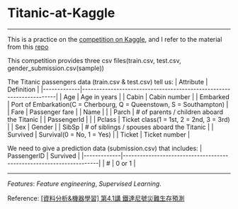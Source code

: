 <h1>Titanic-at-Kaggle</h1>

<hr>

This is a practice on the [competition on Kaggle](https://www.kaggle.com/c/titanic/overview), and I refer to the material from this [repo](https://gist.github.com/yehjames/8c0e552975c876eb289d6b03d9d00ca4#file-4-1-ipynb)

This competition provides three csv files(train.csv, test.csv, gender_submission.csv(sample))

The Titanic passengers data (train.csv & test.csv) tell us:
|   Attribute | Definition                                                          |
|-------------|---------------------------------------------------------------------|
|         Age | Age in years                                                        |
|       Cabin | Cabin number                                                        |
|    Embarked | Port of Embarkation(C = Cherbourg, Q = Queenstown, S = Southampton) |
|        Fare | Passenger fare                                                      |
|        Name |                                                                     |
|       Parch | # of parents / children aboard the Titanic                          |
| PassengerId |                                                                     |
|      Pclass | Ticket class(1 = 1st, 2 = 2nd, 3 = 3rd)                             |
|         Sex | Gender                                                              |
|       SibSp | # of siblings / spouses aboard the Titanic                          |
|    Survived | Survival(0 = No, 1 = Yes)                                           |
|      Ticket | Ticket number                                                       |


We need to give a prediction data (submission.csv) that includes:
| PassengerID | Survived                                                            |
|-------------|---------------------------------------------------------------------|
|           # | 0 or 1                                                              |

<hr>

*Features*: *Feature engineering*, *Supervised Learning*.

Reference: [[資料分析&機器學習] 第4.1講 鐵達尼號災難生存預測](https://gist.github.com/yehjames/8c0e552975c876eb289d6b03d9d00ca4#file-4-1-ipynb)
